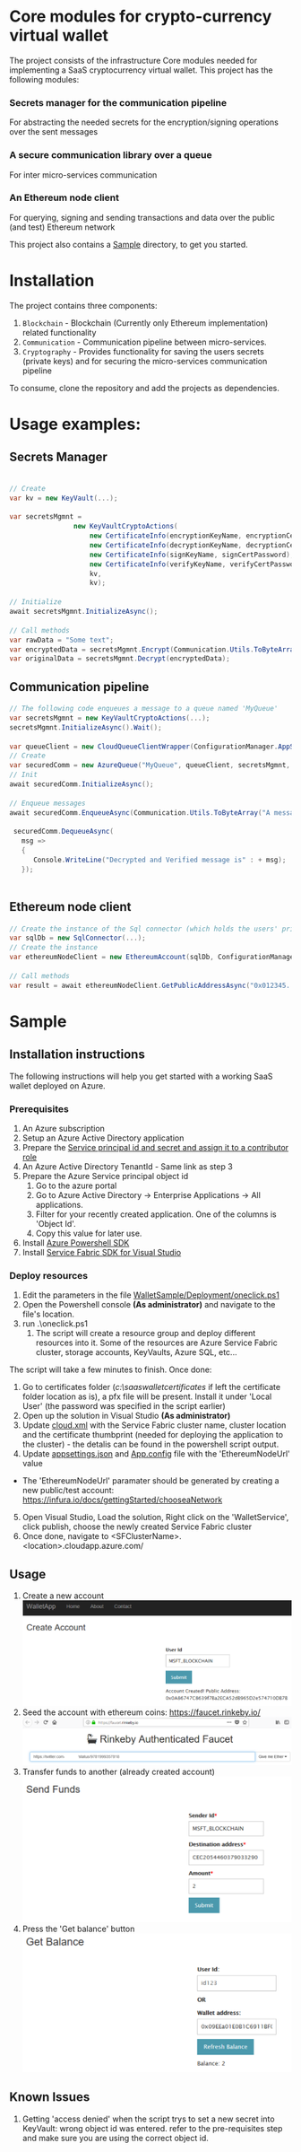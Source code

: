 # Core modules for crypto-currency virtual wallet
The project consists of the infrastructure Core modules needed for implementing a SaaS cryptocurrency virtual wallet. This project has the following modules:
### Secrets manager for the communication pipeline
For abstracting the needed secrets for the encryption/signing operations over the sent messages
### A secure communication library over a queue
For inter micro-services communication
### An Ethereum node client
For querying, signing and sending transactions and data over the public (and test) Ethereum network

This project also contains a [Sample](WalletSample) directory, to get you started.  

# Installation
The project contains three components:
1. `Blockchain` - Blockchain (Currently only Ethereum implementation) related functionality <br>
2. `Communication` - Communication pipeline between micro-services.<br>
3. `Cryptography` - Provides functionality for saving the users secrets (private keys) and for securing the micro-services communication pipeline <br>

To consume, clone the repository and add the projects as dependencies.

# Usage examples:

## Secrets Manager
```c#

// Create
var kv = new KeyVault(...);

var secretsMgmnt =
                new KeyVaultCryptoActions(
                    new CertificateInfo(encryptionKeyName, encryptionCertPassword),
                    new CertificateInfo(decryptionKeyName, decryptionCertPassword),
                    new CertificateInfo(signKeyName, signCertPassword),
                    new CertificateInfo(verifyKeyName, verifyCertPassword),
                    kv,
                    kv);

// Initialize
await secretsMgmnt.InitializeAsync();

// Call methods
var rawData = "Some text";
var encryptedData = secretsMgmnt.Encrypt(Communication.Utils.ToByteArray(rawData));
var originalData = secretsMgmnt.Decrypt(encryptedData);

```
## Communication pipeline
```c#
// The following code enqueues a message to a queue named 'MyQueue'
var secretsMgmnt = new KeyVaultCryptoActions(...);
secretsMgmnt.InitializeAsync().Wait();

var queueClient = new CloudQueueClientWrapper(ConfigurationManager.AppSettings["AzureStorageConnectionString"]);
// Create
var securedComm = new AzureQueue("MyQueue", queueClient, secretsMgmnt, true);
// Init
await securedComm.InitializeAsync();

// Enqueue messages
await securedComm.EnqueueAsync(Communication.Utils.ToByteArray("A message"));

 securedComm.DequeueAsync(
   msg =>
   {
      Console.WriteLine("Decrypted and Verified message is" : + msg);
   });
  
```

## Ethereum node client
```c#
// Create the instance of the Sql connector (which holds the users' private keys)
var sqlDb = new SqlConnector(...);
// Create the instance
var ethereumNodeClient = new EthereumAccount(sqlDb, ConfigurationManager.AppSettings["EthereumNodeUrl"]);

// Call methods
var result = await ethereumNodeClient.GetPublicAddressAsync("0x012345...");   
```

# Sample
## Installation instructions

The following instructions will help you get started with a working SaaS wallet deployed on Azure.

### Prerequisites
1. An Azure subscription
2. Setup an Azure Active Directory application
3. Prepare the [Service principal id and secret and assign it to a contributor role](https://docs.microsoft.com/en-us/azure/azure-resource-manager/resource-group-create-service-principal-portal)
4. An Azure Active Directory TenantId - Same link as step 3
5. Prepare the Azure Service principal object id
   1. Go to the azure portal
   2. Go to Azure Active Directory -> Enterprise Applications -> All applications. 
   3. Filter for your recently created application. One of the columns is 'Object Id'. 
   4. Copy this value for later use.
7. Install [Azure Powershell SDK](https://www.microsoft.com/web/handlers/webpi.ashx/getinstaller/WindowsAzurePowershellGet.3f.3f.3fnew.appids)
8. Install [Service Fabric SDK for Visual Studio](https://docs.microsoft.com/en-us/azure/service-fabric/service-fabric-get-started)

### Deploy resources
1. Edit the parameters in the file [WalletSample/Deployment/oneclick.ps1](WalletSample/Deployment/oneclick.ps1)
2. Open the Powershell console **(As administrator)** and navigate to the file's location.
3. run .\oneclick.ps1
   1. The script will create a resource group and deploy different resources into it. Some of the resources are Azure Service Fabric cluster, storage accounts, KeyVaults, Azure SQL, etc...


The script will take a few minutes to finish.
Once done:
1) Go to certificates folder (*c:\saaswalletcertificates* if left the certificate folder location as is), a pfx file will be present.
Install it under 'Local User' (the password was specified in the script earlier)
2) Open up the solution in Visual Studio **(As administrator)**
3) Update [cloud.xml](WalletSF/publishprofiles/cloud.xml) with the Service Fabric cluster name, cluster location and the certificate thumbprint (needed for deploying the application to the cluster) - the detalis can be found in the powershell script output.
4) Update [appsettings.json](WalletSample/WalletApp/appsettings.json) and [App.config](WalletSample/TransactionEngine/App.config) file with the 'EthereumNodeUrl' value
* The 'EthereumNodeUrl' paramater should be generated by creating a new public/test account:
https://infura.io/docs/gettingStarted/chooseaNetwork
5) Open Visual Studio, Load the solution, Right click on the 'WalletService', click publish, choose the newly created Service Fabric cluster
6) Once done, navigate to \<SFClusterName\>.\<location\>.cloudapp.azure.com/

## Usage
1. Create a new account
![Creating a new account for identifier 'MSFT_BLOCKCHAIN'](/images/createAccount.png)
2. Seed the account with ethereum coins:
https://faucet.rinkeby.io/
![Seeding the 'MSFT_BLOCKCHAIN' account with a few coins](/images/seed.png)
3. Transfer funds to another (already created account)
![Tranfer funds to another address](/images/sendFunds.png)
4. Press the 'Get balance' button
![Get the current balance](/images/getBalance.png)

## Known Issues
1. Getting 'access denied' when the script trys to set a new secret into KeyVault: wrong object id was entered. refer to the pre-requisites step and make sure you are using the correct object id.
